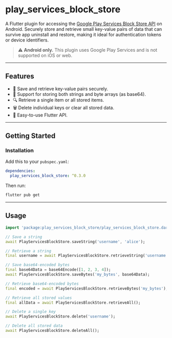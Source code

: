 # play_services_block_store

A Flutter plugin for accessing the [Google Play Services Block Store API](https://developers.google.com/identity/blockstore/overview) on Android. Securely store and retrieve small key-value pairs of data that can survive app uninstall and restore, making it ideal for authentication tokens or device identifiers.

> ⚠️ **Android only.** This plugin uses Google Play Services and is not supported on iOS or web.

---

## Features

- 🔐 Save and retrieve key-value pairs securely.
- 💾 Support for storing both strings and byte arrays (as base64).
- 🔍 Retrieve a single item or all stored items.
- 🗑️ Delete individual keys or clear all stored data.
- 🧩 Easy-to-use Flutter API.

---

## Getting Started

### Installation

Add this to your `pubspec.yaml`:

```yaml
dependencies:
  play_services_block_store: ^0.3.0
```

Then run:

```bash
flutter pub get
```

---

## Usage

```dart
import 'package:play_services_block_store/play_services_block_store.dart';

// Save a string
await PlayServicesBlockStore.saveString('username', 'alice');

// Retrieve a string
final username = await PlayServicesBlockStore.retrieveString('username');

// Save base64-encoded bytes
final base64Data = base64Encode([1, 2, 3, 4]);
await PlayServicesBlockStore.saveBytes('my_bytes', base64Data);

// Retrieve base64-encoded bytes
final encoded = await PlayServicesBlockStore.retrieveBytes('my_bytes');

// Retrieve all stored values
final allData = await PlayServicesBlockStore.retrieveAll();

// Delete a single key
await PlayServicesBlockStore.delete('username');

// Delete all stored data
await PlayServicesBlockStore.deleteAll();
```
